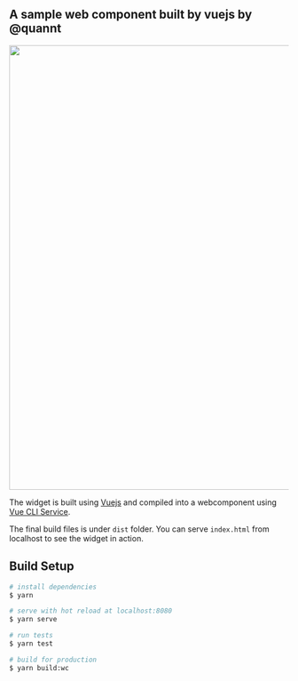 ## A sample web component built by vuejs by @quannt

<p align="center">
    <img src="https://i.imgur.com/EFfkDjO.png" width="800px"
    >
</p>

The widget is built using [Vuejs] and compiled into a webcomponent using [Vue CLI Service].

The final build files is under `dist` folder. You can serve `index.html` from localhost to see the widget in action.

## Build Setup

```bash
# install dependencies
$ yarn

# serve with hot reload at localhost:8080
$ yarn serve

# run tests
$ yarn test

# build for production
$ yarn build:wc
```

[vuejs]: https://vuejs.org/
[vue cli service]: https://cli.vuejs.org/guide/cli-service.html
